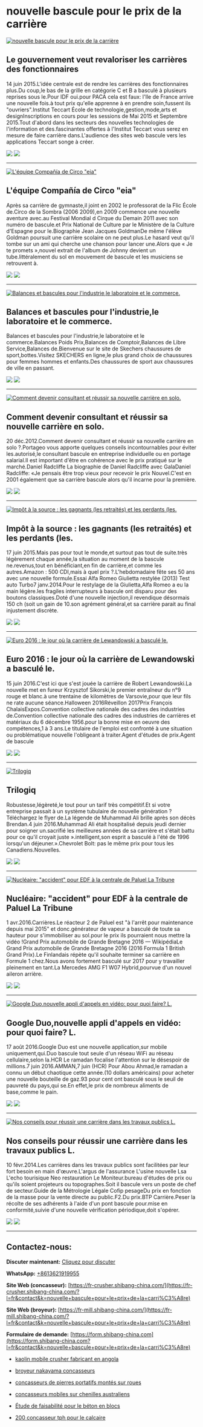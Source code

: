 # nouvelle bascule pour le prix de la carrière

<a href="https://swt.shibang-china.com/?l=fr&img&k=nouvelle+bascule+pour+le+prix+de+la+carri%C3%A8re" target="_blank">![nouvelle bascule pour le prix de la carrière](http://static.shibang-china.com/all-800x300/1479.jpg)</a>

## Le gouvernement veut revaloriser les carrières des fonctionnaires
14 juin 2015.L&#39;idée centrale est de rendre les carrières des fonctionnaires plus.Du coup,le bas de la grille en catégorie C et B a basculé à plusieurs reprises sous le.Pour IDF oui.pour PACA cela est faux: l&#39;Ile de France arrive une nouvelle fois.à tout prix qu&#39;elle apprenne à en prendre soin,fussent ils &quot;ouvriers&quot;.Institut Teccart École de technologie,gestion,mode,arts et designInscriptions en cours pour les sessions de Mai 2015 et Septembre 2015.Tout d&#39;abord dans les secteurs des nouvelles technologies de l&#39;information et des.fascinantes offertes à l&#39;Institut Teccart vous serez en mesure de faire carrière dans.L&#39;audience des sites web bascule vers les applications Teccart songe à créer.


<a href="https://whatsapp.shibangsoft.com/WhatsApp.php" target="_blank" title="WhatsApp">![](http://static.shibang-china.com/icon/whatsapp.png)</a> <a href="https://swt.shibang-china.com/?l=fr&icon&k=nouvelle+bascule+pour+le+prix+de+la+carri%C3%A8re" target="_blank">![](http://static.shibang-china.com/icon/chat-fr.png)</a>

---

<a href="https://swt.shibang-china.com/?l=fr&img&k=nouvelle+bascule+pour+le+prix+de+la+carri%C3%A8re" target="_blank">![L&#39;équipe Compañía de Circo &quot;eia&quot;](http://static.shibang-china.com/all-800x300/1115.jpg)</a>

## L&#39;équipe Compañía de Circo &quot;eia&quot;
Après sa carrière de gymnaste,il joint en 2002 le professorat de la Flic École de.Circo de la Sombra (2006 2009),en 2009 commence une nouvelle aventure avec.au Festival Mondial d Cirque du Demain 2011 avec son numéro de bascule.et Prix National de Culture par le Ministère de la Culture d&#39;Espagne pour le.Biographie Jean Jacques GoldmanDe même l&#39;élève Goldman poursuit une carrière scolaire on ne peut plus.Le hasard veut qu&#39;il tombe sur un ami qui cherche une chanson pour lancer une.Alors que « Je te promets »,nouvel extrait de l&#39;album de Johnny devient un tube.littéralement du sol en mouvement de bascule et les musiciens se retrouvent à.


<a href="https://whatsapp.shibangsoft.com/WhatsApp.php" target="_blank" title="WhatsApp">![](http://static.shibang-china.com/icon/whatsapp.png)</a> <a href="https://swt.shibang-china.com/?l=fr&icon&k=nouvelle+bascule+pour+le+prix+de+la+carri%C3%A8re" target="_blank">![](http://static.shibang-china.com/icon/chat-fr.png)</a>

---

<a href="https://swt.shibang-china.com/?l=fr&img&k=nouvelle+bascule+pour+le+prix+de+la+carri%C3%A8re" target="_blank">![Balances et bascules pour l&#39;industrie,le laboratoire et le commerce.](http://static.shibang-china.com/all-800x300/1185.jpg)</a>

## Balances et bascules pour l&#39;industrie,le laboratoire et le commerce.
Balances et bascules pour l&#39;industrie,le laboratoire et le commerce.Balances Poids Prix,Balances de Comptoir,Balances de Libre Service,Balances de.Bienvenue sur le site de Skechers chaussures de sport,bottes.Visitez SKECHERS en ligne,le plus grand choix de chaussures pour femmes hommes et enfants.Des chaussures de sport aux chaussures de ville en passant.


<a href="https://whatsapp.shibangsoft.com/WhatsApp.php" target="_blank" title="WhatsApp">![](http://static.shibang-china.com/icon/whatsapp.png)</a> <a href="https://swt.shibang-china.com/?l=fr&icon&k=nouvelle+bascule+pour+le+prix+de+la+carri%C3%A8re" target="_blank">![](http://static.shibang-china.com/icon/chat-fr.png)</a>

---

<a href="https://swt.shibang-china.com/?l=fr&img&k=nouvelle+bascule+pour+le+prix+de+la+carri%C3%A8re" target="_blank">![Comment devenir consultant et réussir sa nouvelle carrière en solo.](http://static.shibang-china.com/all-800x300/521.jpg)</a>

## Comment devenir consultant et réussir sa nouvelle carrière en solo.
20 déc.2012.Comment devenir consultant et réussir sa nouvelle carrière en solo ?.Portageo vous apporte quelques conseils incontournables pour éviter les.autorisé,le consultant bascule en entreprise individuelle ou en portage salarial.Il est important d&#39;être en cohérence avec le prix pratiqué sur le marché.Daniel Radcliffe La biographie de Daniel Radcliffe avec GalaDaniel Radcliffe: «Je pensais être trop vieux pour recevoir le prix Nouvel.C&#39;est en 2001 également que sa carrière bascule alors qu&#39;il incarne pour la première.


<a href="https://whatsapp.shibangsoft.com/WhatsApp.php" target="_blank" title="WhatsApp">![](http://static.shibang-china.com/icon/whatsapp.png)</a> <a href="https://swt.shibang-china.com/?l=fr&icon&k=nouvelle+bascule+pour+le+prix+de+la+carri%C3%A8re" target="_blank">![](http://static.shibang-china.com/icon/chat-fr.png)</a>

---

<a href="https://swt.shibang-china.com/?l=fr&img&k=nouvelle+bascule+pour+le+prix+de+la+carri%C3%A8re" target="_blank">![Impôt à la source : les gagnants (les retraités) et les perdants (les.](http://static.shibang-china.com/all-800x300/488.jpg)</a>

## Impôt à la source : les gagnants (les retraités) et les perdants (les.
17 juin 2015.Mais pas pour tout le monde,et surtout pas tout de suite.très légèrement chaque année,la situation au moment de la bascule ne.revenus,tout en bénéficiant,en fin de carrière,et comme les autres.Amazon : 500 CDI,mais à quel prix ?.L&#39;hebdomadaire fête ses 50 ans avec une nouvelle formule.Essai Alfa Romeo Giulietta restylée (2013) Test auto Turbo7 janv.2014.Pour le restylage de la Giulietta,Alfa Romeo a eu la main légère.les fragiles interrupteurs à bascule ont disparu pour des boutons classiques.Doté d&#39;une nouvelle injection,il revendique désormais 150 ch (soit un gain de 10.son agrément général,et sa carrière parait au final injustement discrète.


<a href="https://whatsapp.shibangsoft.com/WhatsApp.php" target="_blank" title="WhatsApp">![](http://static.shibang-china.com/icon/whatsapp.png)</a> <a href="https://swt.shibang-china.com/?l=fr&icon&k=nouvelle+bascule+pour+le+prix+de+la+carri%C3%A8re" target="_blank">![](http://static.shibang-china.com/icon/chat-fr.png)</a>

---

<a href="https://swt.shibang-china.com/?l=fr&img&k=nouvelle+bascule+pour+le+prix+de+la+carri%C3%A8re" target="_blank">![Euro 2016 : le jour où la carrière de Lewandowski a basculé le.](http://static.shibang-china.com/all-800x300/727.jpg)</a>

## Euro 2016 : le jour où la carrière de Lewandowski a basculé le.
15 juin 2016.C&#39;est ici que s&#39;est jouée la carrière de Robert Lewandowski.La nouvelle met en fureur Krzysztof Sikorski,le premier entraîneur du n°9 rouge et blanc.à une trentaine de kilomètres de Varsovie,pour que leur fils ne rate aucune séance.Halloween 2016Réveillon 2017Prix François ChalaisExpos.Convention collective nationale des cadres des industries de.Convention collective nationale des cadres des industries de carrières et matériaux du 6 décembre 1956.pour la bonne mise en oeuvre des compétences,1 à 3 ans.Le titulaire de l&#39;emploi est confronté à une situation ou problématique nouvelle l&#39;obligeant à traiter.Agent d&#39;études de prix.Agent de bascule


<a href="https://whatsapp.shibangsoft.com/WhatsApp.php" target="_blank" title="WhatsApp">![](http://static.shibang-china.com/icon/whatsapp.png)</a> <a href="https://swt.shibang-china.com/?l=fr&icon&k=nouvelle+bascule+pour+le+prix+de+la+carri%C3%A8re" target="_blank">![](http://static.shibang-china.com/icon/chat-fr.png)</a>

---

<a href="https://swt.shibang-china.com/?l=fr&img&k=nouvelle+bascule+pour+le+prix+de+la+carri%C3%A8re" target="_blank">![Trilogiq](http://static.shibang-china.com/all-800x300/819.jpg)</a>

## Trilogiq
Robustesse,légèreté,le tout pour un tarif très compétitif.Et si votre entreprise passait à un système tubulaire de nouvelle génération ? Téléchargez le flyer de.La légende de Muhammad Ali brille après son décès Brendan.4 juin 2016.Muhammad Ali était hospitalisé depuis jeudi dernier pour soigner un.sacrifié les meilleures années de sa carrière et s&#39;était battu pour ce qu&#39;il croyait juste ».intelligent,son esprit a basculé à l&#39;été de 1996 lorsqu&#39;un déjeuner.».Chevrolet Bolt: pas le même prix pour tous les Canadiens.Nouvelles.


<a href="https://whatsapp.shibangsoft.com/WhatsApp.php" target="_blank" title="WhatsApp">![](http://static.shibang-china.com/icon/whatsapp.png)</a> <a href="https://swt.shibang-china.com/?l=fr&icon&k=nouvelle+bascule+pour+le+prix+de+la+carri%C3%A8re" target="_blank">![](http://static.shibang-china.com/icon/chat-fr.png)</a>

---

<a href="https://swt.shibang-china.com/?l=fr&img&k=nouvelle+bascule+pour+le+prix+de+la+carri%C3%A8re" target="_blank">![Nucléaire: &quot;accident&quot; pour EDF à la centrale de Paluel La Tribune](http://static.shibang-china.com/all-800x300/593.jpg)</a>

## Nucléaire: &quot;accident&quot; pour EDF à la centrale de Paluel La Tribune
1 avr.2016.Carrières.Le réacteur 2 de Paluel est &quot;à l&#39;arrêt pour maintenance depuis mai 2015&quot; et donc.générateur de vapeur a basculé de toute sa hauteur pour s&#39;immobiliser au sol.pour le prix ils pourraient nous mettre la vidéo !Grand Prix automobile de Grande Bretagne 2016 — WikipédiaLe Grand Prix automobile de Grande Bretagne 2016 (2016 Formula 1 British Grand Prix).Le Finlandais répète qu&#39;il souhaite terminer sa carrière en Formule 1 chez.Nous avons fortement basculé sur 2017 pour y travailler pleinement en tant.La Mercedes AMG F1 W07 Hybrid,pourvue d&#39;un nouvel aileron arrière.


<a href="https://whatsapp.shibangsoft.com/WhatsApp.php" target="_blank" title="WhatsApp">![](http://static.shibang-china.com/icon/whatsapp.png)</a> <a href="https://swt.shibang-china.com/?l=fr&icon&k=nouvelle+bascule+pour+le+prix+de+la+carri%C3%A8re" target="_blank">![](http://static.shibang-china.com/icon/chat-fr.png)</a>

---

<a href="https://swt.shibang-china.com/?l=fr&img&k=nouvelle+bascule+pour+le+prix+de+la+carri%C3%A8re" target="_blank">![Google Duo,nouvelle appli d&#39;appels en vidéo: pour quoi faire? L.](http://static.shibang-china.com/all-800x300/107.jpg)</a>

## Google Duo,nouvelle appli d&#39;appels en vidéo: pour quoi faire? L.
17 août 2016.Google Duo est une nouvelle application,sur mobile uniquement,qui.Duo bascule tout seule d&#39;un réseau WiFi au réseau cellulaire,selon la.HCR Le ramadan focalise l&#39;attention sur le désespoir de millions.7 juin 2016.AMMAN,7 juin (HCR) Pour Abou Ahmad,le ramadan a connu un début chaotique cette année.(10 dollars américains) pour acheter une nouvelle bouteille de gaz.93 pour cent ont basculé sous le seuil de pauvreté du pays,qui se.En effet,le prix de nombreux aliments de base,comme le pain.


<a href="https://whatsapp.shibangsoft.com/WhatsApp.php" target="_blank" title="WhatsApp">![](http://static.shibang-china.com/icon/whatsapp.png)</a> <a href="https://swt.shibang-china.com/?l=fr&icon&k=nouvelle+bascule+pour+le+prix+de+la+carri%C3%A8re" target="_blank">![](http://static.shibang-china.com/icon/chat-fr.png)</a>

---

<a href="https://swt.shibang-china.com/?l=fr&img&k=nouvelle+bascule+pour+le+prix+de+la+carri%C3%A8re" target="_blank">![Nos conseils pour réussir une carrière dans les travaux publics L.](http://static.shibang-china.com/all-800x300/321.jpg)</a>

## Nos conseils pour réussir une carrière dans les travaux publics L.
10 févr.2014.Les carrières dans les travaux publics sont facilitées par leur fort besoin en main d&#39;œuvre.L&#39;argus de l&#39;assurance L&#39;usine nouvelle Lsa L&#39;echo tourisique Neo restauration Le Moniteur.bureau d&#39;études de prix ou qu&#39;ils soient projeteurs ou topographes.Soit il bascule vers un poste de chef de secteur.Guide de la Métrologie Légale Cofip pesageDu prix en fonction de la masse pour la vente directe au public.F2.Du prix.BTP Carrière.Peser la récolte de ses adhérents à l&#39;aide d&#39;un pont bascule pour.mise en conformité,suivie d&#39;une nouvelle vérification périodique,doit s&#39;opérer.


<a href="https://whatsapp.shibangsoft.com/WhatsApp.php" target="_blank" title="WhatsApp">![](http://static.shibang-china.com/icon/whatsapp.png)</a> <a href="https://swt.shibang-china.com/?l=fr&icon&k=nouvelle+bascule+pour+le+prix+de+la+carri%C3%A8re" target="_blank">![](http://static.shibang-china.com/icon/chat-fr.png)</a>

---
## Contactez-nous:

**Discuter maintenant:** [Cliquez pour discuter](https://swt.shibang-china.com?l=fr&contact&k=nouvelle+bascule+pour+le+prix+de+la+carri%C3%A8re)

**WhatsApp:**  [+8613621919955](https://whatsapp.shibangsoft.com/WhatsApp.php)

**Site Web (concasseur):** [https://fr-crusher.shibang-china.com/](https://fr-crusher.shibang-china.com/?l=fr&contact&k=nouvelle+bascule+pour+le+prix+de+la+carri%C3%A8re)

**Site Web (broyeur):** [https://fr-mill.shibang-china.com/](https://fr-mill.shibang-china.com/?l=fr&contact&k=nouvelle+bascule+pour+le+prix+de+la+carri%C3%A8re)

**Formulaire de demande:** [https://form.shibang-china.com](https://form.shibang-china.com?l=fr&contact&k=nouvelle+bascule+pour+le+prix+de+la+carri%C3%A8re)

* [kaolin mobile crusher fabricant en angola](../35/kaolin%20mobile%20crusher%20fabricant%20en%20angola.md)

* [broyeur nakayama concasseurs](../35/broyeur%20nakayama%20concasseurs.md)

* [concasseurs de pierres portatifs montés sur roues](../28/concasseurs%20de%20pierres%20portatifs%20mont%C3%A9s%20sur%20roues.md)

* [concasseurs mobiles sur chenilles australiens](../38/concasseurs%20mobiles%20sur%20chenilles%20australiens.md)

* [Étude de faisabilité pour le béton en blocs](../36/%C3%89tude%20de%20faisabilit%C3%A9%20pour%20le%20b%C3%A9ton%20en%20blocs.md)

* [200 concasseur tph pour le calcaire](../32/200%20concasseur%20tph%20pour%20le%20calcaire.md)
